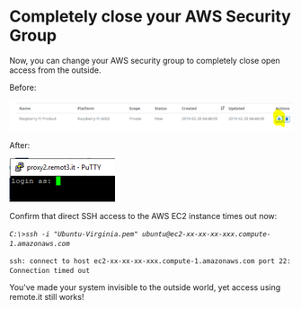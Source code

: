 # Completely close your AWS Security Group

Now, you can change your AWS security group to completely close open access from the outside.

Before:

![](../../.gitbook/assets/image%20%28368%29.png)

After:

![](../../.gitbook/assets/image%20%28133%29.png)

Confirm that direct SSH access to the AWS EC2 instance times out now:

_`C:\>ssh -i "Ubuntu-Virginia.pem" ubuntu@ec2-xx-xx-xx-xxx.compute-1.amazonaws.com`_ 

`ssh: connect to host ec2-xx-xx-xx-xxx.compute-1.amazonaws.com port 22: Connection timed out`

You've made your system invisible to the outside world, yet access using remote.it still works!



